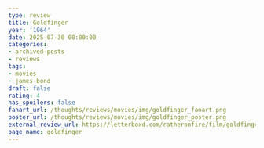 ```yaml
---
type: review
title: Goldfinger
year: '1964'
date: 2025-07-30 00:00:00
categories:
- archived-posts
- reviews
tags:
- movies
- james-bond
draft: false
rating: 4
has_spoilers: false
fanart_url: /thoughts/reviews/movies/img/goldfinger_fanart.png
poster_url: /thoughts/reviews/movies/img/goldfinger_poster.png
external_review_url: https://letterboxd.com/ratheronfire/film/goldfinger/
page_name: goldfinger
---
```


